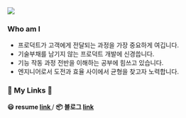 <a href="https://github.com/ppamppamman">
  <img src="https://capsule-render.vercel.app/api?type=waving&color=auto&height=250&section=header&text=빰빰&fontSize=70&fontAlignY=30&fontAlign=85&desc=Lovin'%20in%20JavaScript🙂%20%Interested%20in%20React.js,%20Three.js,%20TypeScript🙃&descAlign=40" />
</a>

### **Who am I**

- 프로덕트가 고객에게 전달되는 과정을 가장 중요하게 여깁니다.
- 기술부채를 남기지 않는 프로덕트 개발에 신경씁니다.
- 기능 작동 과정 전반을 이해하는 공부에 힘쓰고 있습니다.
- 엔지니어로서 도전과 효율 사이에서 균형을 찾고자 노력합니다.

<h3> 🚀   My Links 🚀  </h3>
<b> 😃 resume <a href="http://52.231.92.197/" target="_blank"> link </a></b> / <b> 📦 블로그 <a href="https://ppamppamman.github.io/" target="_blank"> link </a></b>
